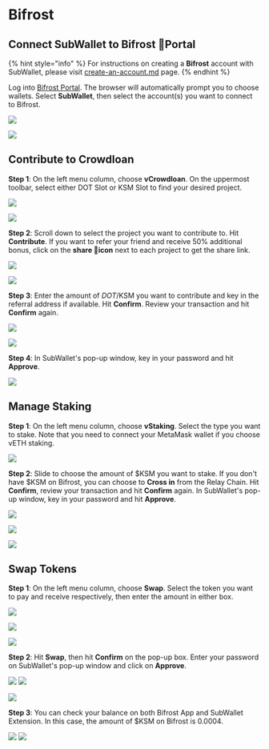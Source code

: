 # Bifrost

## Connect SubWallet to Bifrost Portal

{% hint style="info" %}
For instructions on creating a **Bifrost** account with SubWallet, please visit [create-an-account.md](../user-guide/create-an-account.md "mention") page.
{% endhint %}

Log into [Bifrost Portal](https://bifrost.app). The browser will automatically prompt you to choose wallets. Select **SubWallet**, then select the account(s) you want to connect to Bifrost.

![](<../.gitbook/assets/Screen Shot 2022-04-27 at 11.16.50.png>)

![](<../.gitbook/assets/Screen Shot 2022-04-27 at 11.51.59.png>)

## Contribute to Crowdloan

**Step 1**: On the left menu column, choose **vCrowdloan**. On the uppermost toolbar, select either DOT Slot or KSM Slot to find your desired project.

![](<../.gitbook/assets/Screen Shot 2022-04-27 at 15.27.27 (1).png>)

![](<../.gitbook/assets/Screen Shot 2022-05-10 at 11.53.57.png>)

**Step 2**: Scroll down to select the project you want to contribute to. Hit **Contribute**. If you want to refer your friend and receive 50% additional bonus, click on the **share icon** next to each project to get the share link.

![](<../.gitbook/assets/Screen Shot 2022-05-10 at 11.59.33.png>)

![](<../.gitbook/assets/Screen Shot 2022-05-10 at 12.00.36.png>)

**Step 3**: Enter the amount of $DOT/$KSM you want to contribute and key in the referral address if available. Hit **Confirm**. Review your transaction and hit **Confirm** again.

![](<../.gitbook/assets/Screen Shot 2022-05-10 at 12.04.08.png>)

![](<../.gitbook/assets/Screen Shot 2022-05-10 at 12.06.10.png>)

**Step 4**: In SubWallet's pop-up window, key in your password and hit **Approve**.

![](<../.gitbook/assets/Screen Shot 2022-05-10 at 12.09.20.png>)

## Manage Staking

**Step 1**: On the left menu column, choose **vStaking**. Select the type you want to stake. Note that you need to connect your MetaMask wallet if you choose vETH staking.

![](<../.gitbook/assets/Screen Shot 2022-05-10 at 12.26.47.png>)

**Step 2**: Slide to choose the amount of $KSM you want to stake. If you don't have $KSM on Bifrost, you can choose to **Cross in** from the Relay Chain. Hit **Confirm**, review your transaction and hit **Confirm** again. In SubWallet's pop-up window, key in your password and hit **Approve**.

![](<../.gitbook/assets/Screen Shot 2022-05-10 at 13.16.39.png>)

![](<../.gitbook/assets/Screen Shot 2022-05-10 at 13.16.58.png>)

![](<../.gitbook/assets/Screen Shot 2022-05-10 at 13.17.13.png>)

## Swap Tokens

**Step 1**: On the left menu column, choose **Swap**. Select the token you want to pay and receive respectively, then enter the amount in either box.

![](<../.gitbook/assets/Screen Shot 2022-04-27 at 11.57.30.png>)

![](<../.gitbook/assets/Screen Shot 2022-04-27 at 11.57.54.png>)

![](<../.gitbook/assets/Screen Shot 2022-04-27 at 12.02.45.png>)

**Step 2**: Hit **Swap**, then hit **Confirm** on the pop-up box. Enter your password on SubWallet's pop-up window and click on **Approve**.&#x20;

![](<../.gitbook/assets/Screen Shot 2022-04-27 at 15.00.26.png>) ![](<../.gitbook/assets/Screen Shot 2022-04-27 at 15.00.45.png>)

![](<../.gitbook/assets/Screen Shot 2022-04-27 at 15.09.23.png>)

**Step 3**: You can check your balance on both Bifrost App and SubWallet Extension. In this case, the amount of $KSM on Bifrost is 0.0004.

![](<../.gitbook/assets/Screen Shot 2022-04-27 at 15.11.19 (1).png>) ![](<../.gitbook/assets/Screen Shot 2022-04-27 at 15.11.54 (1).png>)
